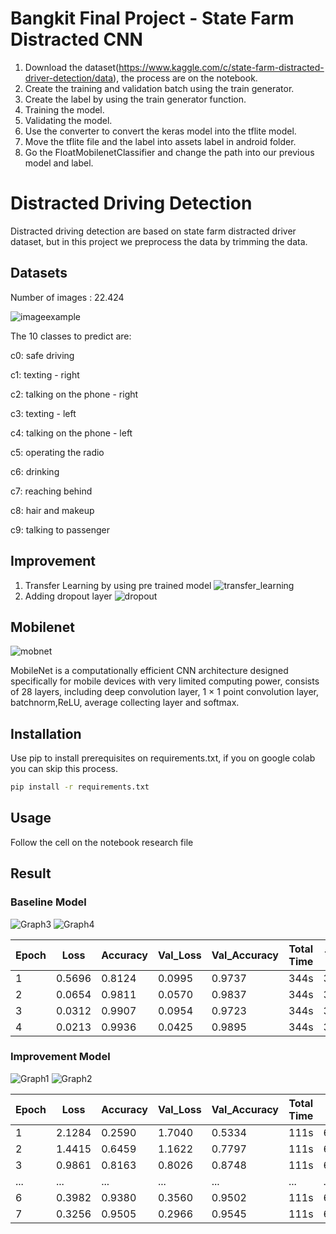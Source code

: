 # Bangkit Final Project - State Farm Distracted CNN
1. Download the dataset(https://www.kaggle.com/c/state-farm-distracted-driver-detection/data), the process are on the notebook.
2. Create the training and validation batch using the train generator.
3. Create the label by using the train generator function.
4. Training the model.
5. Validating the model.
6. Use the converter to convert the keras model into the tflite model.
7. Move the tflite file and the label into assets label in android folder.
8. Go the FloatMobilenetClassifier and change the path into our previous model and label.

# Distracted Driving Detection 

Distracted driving detection are based on state farm distracted driver dataset, but in this project we preprocess the data by trimming the data.

## Datasets
Number of images : 22.424

![imageexample](/image/imageexample.png)

The 10 classes to predict are:

c0: safe driving

c1: texting - right  

c2: talking on the phone - right

c3: texting - left

c4: talking on the phone - left

c5: operating the radio

c6: drinking

c7: reaching behind

c8: hair and makeup

c9: talking to passenger


## Improvement
1. Transfer Learning by using pre trained model
![transfer_learning](/image/transfer_learning.png)
2. Adding dropout layer
![dropout](/image/dropout.png)

## Mobilenet
![mobnet](/image/mobnet.PNG)

MobileNet is a computationally efficient CNN architecture designed specifically for mobile devices with very limited computing power, consists of 28 layers, including deep convolution layer, 1 × 1 point convolution layer, batchnorm,ReLU, average collecting layer and softmax.

## Installation

Use pip to install prerequisites on requirements.txt, if you on google colab you can skip this process.

```bash
pip install -r requirements.txt
```

## Usage

Follow the cell on the notebook research file

## Result

### Baseline Model
![Graph3](/image/graph3.png) ![Graph4](/image/graph4.png)

Epoch | Loss | Accuracy | Val_Loss | Val_Accuracy | Total Time | Time / step
------------ | ------------- | ------------ | ------------- | ------------ | ------------- | ----------------
1 | 0.5696 | 0.8124 | 0.0995 | 0.9737 | 344s | 307ms/step
2 | 0.0654 | 0.9811 | 0.0570 | 0.9837 | 344s | 307ms/step
3 | 0.0312 | 0.9907 | 0.0954 | 0.9723 | 344s | 307ms/step
4 | 0.0213 | 0.9936 | 0.0425 | 0.9895 | 344s | 307ms/step

### Improvement Model
![Graph1](/image/graph1.png) ![Graph2](/image/graph2.png)

Epoch | Loss | Accuracy | Val_Loss | Val_Accuracy | Total Time | Time / step
------------ | ------------- | ------------ | ------------- | ------------ | ------------- | ----------------
1 | 2.1284 | 0.2590 | 1.7040 | 0.5334 | 111s | 6s/step
2 | 1.4415 | 0.6459 | 1.1622 | 0.7797 | 111s | 6s/step
3 | 0.9861 | 0.8163 | 0.8026 | 0.8748 | 111s | 6s/step
... | ... | ... | ... | ... | ... | ...
6 | 0.3982 | 0.9380 | 0.3560 | 0.9502 | 111s | 6s/step
7 | 0.3256 | 0.9505 | 0.2966 | 0.9545 | 111s | 6s/step
